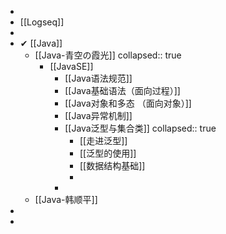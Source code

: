 -
- [[Logseq]]
-
- ✔ [[Java]]
	- [[Java-青空の霞光]]
	  collapsed:: true
		- [[JavaSE]]
			- [[Java语法规范]]
			- [[Java基础语法（面向过程）]]
			- [[Java对象和多态 （面向对象）]]
			- [[Java异常机制]]
			- [[Java泛型与集合类]]
			  collapsed:: true
				- [[走进泛型]]
				- [[泛型的使用]]
				- [[数据结构基础]]
				-
			-
	- [[Java-韩顺平]]
-
-